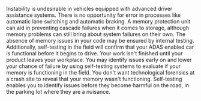 Instability is undesirable in vehicles equipped with advanced driver assistance systems. There is no opportunity for error in processes like automatic lane switching and automatic braking. A memory protection unit can aid in preventing cascade failures when it comes to storage, although memory problems can still bring about system failures on their own. The absence of memory issues in your code may be ensured by internal testing. Additionally, self-testing in the field will confirm that your ADAS enabled car is functional before it begins to drive. Your work isn't finished until your product leaves your workplace. You may identify issues early on and lower your chance of failure by using self-testing systems to evaluate if your memory is functioning in the field. You don't want technological forensics at a crash site to reveal that your memory wasn't functioning. Self-testing enables you to identify issues before they become harmful on the road, in the parking lot where they are a nuisance.
